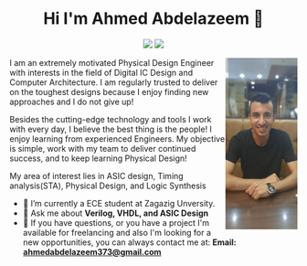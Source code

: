 <h1 align= "center"> Hi I'm Ahmed Abdelazeem 👋 </h1>
<p align="center">
    <a href= "https://twitter.com/Casear98"><img src="https://img.shields.io/badge/twitter-%231FA1F1?style=flat&logo=twitter&logoColor=white"∠></a>
    <a href= "https://www.linkedin.com/in/ahmed-abdelazeem/"><img src="https://img.shields.io/badge/linkedin-%230177B5?style=flat&logo=linkedin&logoColor=white"∠></a>
   </p>	
   
   <img src= "https://github.com/Casear98/Casear98/blob/main/profile-img.jpg" align="right" width="25%" height="300">
   

   
I am an extremely motivated Physical Design Engineer with interests in the field of Digital IC Design and Computer Architecture. I am regularly trusted to deliver on the toughest designs because I enjoy finding new approaches and I do not give up!

Besides the cutting-edge technology and tools I work with every day, I believe the best thing is the people! I enjoy learning from experienced Engineers. My objective is simple, work with my team to deliver continued success, and to keep learning Physical Design!

My area of interest lies in ASIC design, Timing analysis(STA), Physical Design, and Logic Synthesis

- 🔭 I’m currently a ECE student at Zagazig Unversity.
- 💬 Ask me about **Verilog, VHDL, and ASIC Design**
- 💼 If you have questions, or you have a project I'm available for freelancing and also I'm looking for a new opportunities, you can always contact me at:
**Email: ahmedabdelazeem373@gmail.com**
